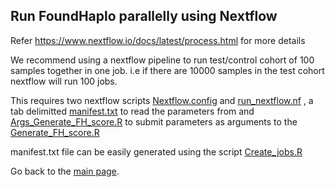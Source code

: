 ## Run FoundHaplo parallelly using Nextflow

Refer https://www.nextflow.io/docs/latest/process.html for more details

We recommend using a nextflow pipeline to run test/control cohort of 100 samples together in one job. i.e if there are 10000 samples in the test cohort nextflow will run 100 jobs.

This requires two nextflow scripts [Nextflow.config](https://github.com/bahlolab/FoundHaplo/blob/main/scripts/run_nextflow/nextflow.config) and [run_nextflow.nf](https://github.com/bahlolab/FoundHaplo/blob/main/scripts/run_nextflow/run_nextflow.nf) , a tab delimitted [manifest.txt](https://github.com/bahlolab/FoundHaplo/blob/main/scripts/run_nextflow/manifest.txt) to read the parameters from and [Args_Generate_FH_score.R](https://github.com/bahlolab/FoundHaplo/blob/main/scripts/run_nextflow/Args_Generate_FH_score.R) to submit parameters as arguments to the [Generate_FH_score.R](https://github.com/bahlolab/FoundHaplo/blob/main/R/Generate_FH_score.R)

manifest.txt file can be easily generated using the script [Create_jobs.R](https://github.com/bahlolab/FoundHaplo/blob/main/scripts/run_nextflow/Create_jobs.R)


Go back to the [main page](https://github.com/bahlolab/FoundHaplo).
